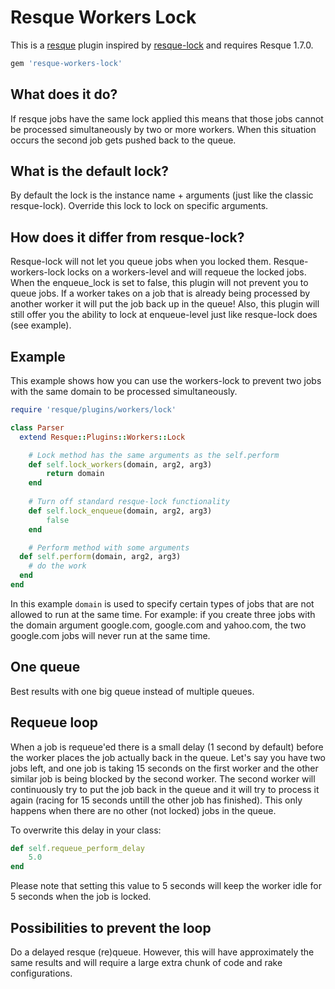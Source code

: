 # Resque Workers Lock
This is a [resque](https://github.com/defunkt/resque) plugin inspired by [resque-lock](https://github.com/defunkt/resque-lock) and requires Resque 1.7.0.

``` ruby
gem 'resque-workers-lock'
```

## What does it do?
If resque jobs have the same lock applied this means that those jobs cannot be processed simultaneously by two or more workers. When this situation occurs the second job gets pushed back to the queue.

## What is the default lock?
By default the lock is the instance name + arguments (just like the classic resque-lock). Override this lock to lock on specific arguments.

## How does it differ from resque-lock?
Resque-lock will not let you queue jobs when you locked them. Resque-workers-lock locks on a workers-level and will requeue the locked jobs. When the enqueue_lock is set to false, this plugin will not prevent you to queue jobs. If a worker takes on a job that is already being processed by another worker it will put the job back up in the queue! Also, this plugin will still offer you the ability to lock at enqueue-level just like resque-lock does (see example).

## Example
This example shows how you can use the workers-lock to prevent two jobs with the same domain to be processed simultaneously.
``` ruby
require 'resque/plugins/workers/lock'

class Parser
  extend Resque::Plugins::Workers::Lock

	# Lock method has the same arguments as the self.perform
	def self.lock_workers(domain, arg2, arg3)
		return domain
	end
	
	# Turn off standard resque-lock functionality
	def self.lock_enqueue(domain, arg2, arg3)
		false
	end

	# Perform method with some arguments
  def self.perform(domain, arg2, arg3)
    # do the work
  end
end
```
In this example `domain` is used to specify certain types of jobs that are not allowed to run at the same time. For example: if you create three jobs with the domain argument google.com, google.com and yahoo.com, the two google.com jobs will never run at the same time.

## One queue
Best results with one big queue instead of multiple queues.

## Requeue loop
When a job is requeue'ed there is a small delay (1 second by default) before the worker places the job actually back in the queue. Let's say you have two jobs left, and one job is taking 15 seconds on the first worker and the other similar job is being blocked by the second worker. The second worker will continuously try to put the job back in the queue and it will try to process it again (racing for 15 seconds untill the other job has finished). This only happens when there are no other (not locked) jobs in the queue.

To overwrite this delay in your class:
``` ruby
def self.requeue_perform_delay
	5.0
end
```

Please note that setting this value to 5 seconds will keep the worker idle for 5 seconds when the job is locked.

## Possibilities to prevent the loop 
Do a delayed resque (re)queue. However, this will have approximately the same results and will require a large extra chunk of code and rake configurations.
